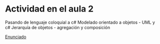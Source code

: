 # Actividad en el aula 2  

Pasando de lenguaje coloquial a c#  Modelado orientado a objetos - UML y c#  Jerarquía de objetos - agregación y composición

[Enunciado](https://docs.google.com/document/d/1E7W-pzKu6eJOHbU1Bp4jX4oS8tBgUbs6/preview)
